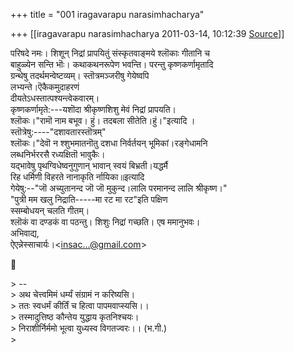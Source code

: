 +++
title = "001 iragavarapu narasimhacharya"

+++
[[iragavarapu narasimhacharya	2011-03-14, 10:12:39 [Source](https://groups.google.com/g/bvparishat/c/9DwgJRhVHCM)]]



परिषदे नमः। शिशून् निद्रां प्रापयितुं संस्कृतवाङ्मये श्लॊकाः गीतानि च  
बाहुळ्येन सन्ति भॊः। कथाकथनरूपेण भवन्ति। परन्तु कृष्णकर्णामृतादि  
ग्रन्थेषु तदर्थमन्वेष्टव्यम्। स्तॊत्रमञ्जरीषु गेयेष्वपि  
लभ्यन्ते।ऎकैकमुदाहरणं  
दीयतेऽधस्तात्पश्यन्त्वेकवारम्।  
कृष्णकर्णामृते:---यशॊदा श्रीकृष्णशिशु मेवं निद्रां प्रापयति।  
श्लॊकः।"रामॊ नाम बभूव। हुं। तदबला सीतेति।हुं।"इत्यादि ।  
स्तॊत्रेषु:----"दशावतारस्तॊत्रम्"  
श्लॊकः।"देवॊ न श्शुभमातनॊतु दशधा निर्वर्तयन् भूमिकां।रङ्गेधामनि  
लब्धनिर्भररसै रध्यक्षितॊ भावुकैः।  
यद्भावेषु पृथग्विधेष्वनुगुणान् भावान् स्वयं बिभ्रती।यद्धर्मै  
रिह धर्मिणी विहरते नानाकृति र्नायिका॥इत्यादि  
गेयेषु:--"जॊ अच्युतानन्द जॊ जॊ मुकुन्द।लालि परमानन्द लालि श्रीकृष्ण।"  
"पुत्री मम खलु निद्राति-----मा रट मा रट"इति पक्षिण  
स्सम्बोधयन् चलति गीतम्।  
श्लॊकं वा दण्डकं वा पठन्तु। शिशुः निद्रां गच्छति। एष ममानुभवः।  
अभिवाद्य,  
ऐएन्नेस्साचार्यः।\<[insac...@gmail.com]()\>



\> --  
\> अथ चेत्त्वमिमं धर्म्यं संग्रामं न करिष्यसि।  
\> ततः स्वधर्मं कीर्तिं च हित्वा पापमवाप्स्यसि।।  
\> तस्मादुत्तिष्ठ कौन्तेय युद्धाय कृतनिश्चयः।  
\> निराशीर्निर्ममो भूत्वा युध्यस्व विगतज्वरः।। (भ.गी.)  
\>  

